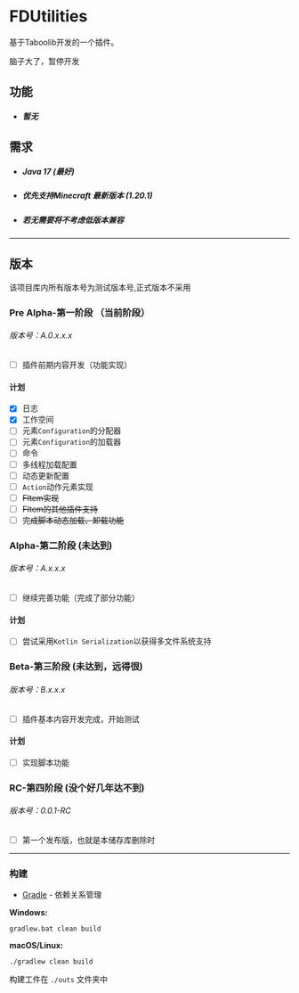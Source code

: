 # FDUtilities

基于Taboolib开发的一个插件。

脑子大了，暂停开发

## 功能

- <h5>暂无</h5>

## 需求

- <h5>Java 17 (最好)</h5>

- <h5>优先支持Minecraft 最新版本 (1.20.1)</h5>

- <h5>若无需要将不考虑低版本兼容</h5>

***

## 版本

该项目库内所有版本号为测试版本号,正式版本不采用

### Pre Alpha-第一阶段 （当前阶段）

<h6>版本号：A.0.x.x.x</h6>

- [ ] 插件前期内容开发（功能实现）

#### 计划

- [x] 日志
- [x] 工作空间
- [ ] 元素`Configuration`的分配器
- [ ] 元素`Configuration`的加载器
- [ ] 命令
- [ ] 多线程加载配置
- [ ] 动态更新配置
- [ ] `Action`动作元素实现
- [ ] ~~FItem实现~~
- [ ] ~~FItem的其他插件支持~~
- [ ] ~~完成脚本动态加载、卸载功能~~

### Alpha-第二阶段 (未达到)

<h6>版本号：A.x.x.x</h6>

- [ ] 继续完善功能（完成了部分功能）

#### 计划

- [ ] 尝试采用`Kotlin Serialization`以获得多文件系统支持

### Beta-第三阶段 (未达到，远得很)

<h6>版本号：B.x.x.x</h6>

- [ ] 插件基本内容开发完成，开始测试

#### 计划

- [ ] 实现脚本功能

### RC-第四阶段 (没个好几年达不到)

<h6>版本号：0.0.1-RC</h6>

- [ ] 第一个发布版，也就是本储存库删除时

***

### 构建

* [Gradle](https://gradle.org/) - 依赖关系管理

**Windows:**

    gradlew.bat clean build

**macOS/Linux:**

    ./gradlew clean build

构建工件在 `./outs` 文件夹中
